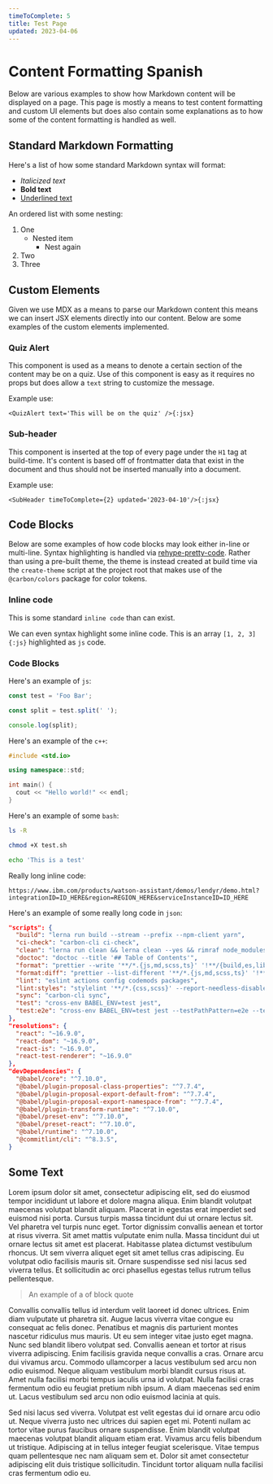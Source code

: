 ```yaml
---
timeToComplete: 5
title: Test Page
updated: 2023-04-06
---
```


# Content Formatting Spanish

Below are various examples to show how Markdown content will be displayed on a page. This page is mostly a means to test content formatting and custom UI elements but does also contain some explanations as to how some of the content formatting is handled as well.

## Standard Markdown Formatting

Here's a list of how some standard Markdown syntax will format:

- _Italicized text_
- **Bold text**
- <u>Underlined text</u>

An ordered list with some nesting:

1. One
   - Nested item
     - Nest again
2. Two
3. Three

## Custom Elements

Given we use MDX as a means to parse our Markdown content this means we can insert JSX elements directly into our content. Below are some examples of the custom elements implemented.

### Quiz Alert

This component is used as a means to denote a certain section of the content may be on a quiz. Use of this component is easy as it requires no props but does allow a `text` string to customize the message.

Example use:

`<QuizAlert text='This will be on the quiz' />{:jsx}`

<QuizAlert text='This will be on the quiz' />

### Sub-header

This component is inserted at the top of every page under the `H1` tag at build-time.
It's content is based off of frontmatter data that exist in the document and thus should not be inserted manually into a document.

Example use:

`<SubHeader timeToComplete={2} updated='2023-04-10'/>{:jsx}`

<SubHeader timeToComplete={2} updated='2023-04-10'/>

## Code Blocks

Below are some examples of how code blocks may look either in-line or multi-line.
Syntax highlighting is handled via [rehype-pretty-code](https://rehype-pretty-code.netlify.app/). Rather than using a pre-built theme, the theme is instead created at build time via the `create-theme` script at the project root that makes use of the `@carbon/colors` package for color tokens.

### Inline code

This is some standard `inline code` than can exist.

We can even syntax highlight some inline code. This is an array `[1, 2, 3]{:js}` highlighted as `js` code.

### Code Blocks

Here's an example of `js`:

```js
const test = 'Foo Bar';

const split = test.split(' ');

console.log(split);
```

Here's an example of the `c++`:

```cpp
#include <std.io>

using namespace::std;

int main() {
  cout << "Hello world!" << endl;
}
```

Here's an example of some `bash`:

```bash
ls -R

chmod +X test.sh

echo 'This is a test'
```

Really long inline code:

`https://www.ibm.com/products/watson-assistant/demos/lendyr/demo.html?integrationID=ID_HERE&region=REGION_HERE&serviceInstanceID=ID_HERE`

Here's an example of some really long code in `json`:

```json
"scripts": {
  "build": "lerna run build --stream --prefix --npm-client yarn",
  "ci-check": "carbon-cli ci-check",
  "clean": "lerna run clean && lerna clean --yes && rimraf node_modules",
  "doctoc": "doctoc --title '## Table of Contents'",
  "format": "prettier --write '**/*.{js,md,scss,ts}' '!**/{build,es,lib,storybook,ts,umd}/**'",
  "format:diff": "prettier --list-different '**/*.{js,md,scss,ts}' '!**/{build,es,lib,storybook,ts,umd}/**' '!packages/components/**'",
  "lint": "eslint actions config codemods packages",
  "lint:styles": "stylelint '**/*.{css,scss}' --report-needless-disables --report-invalid-scope-disables",
  "sync": "carbon-cli sync",
  "test": "cross-env BABEL_ENV=test jest",
  "test:e2e": "cross-env BABEL_ENV=test jest --testPathPattern=e2e --testPathIgnorePatterns='examples,/packages/components/,/packages/react/'"
},
"resolutions": {
  "react": "~16.9.0",
  "react-dom": "~16.9.0",
  "react-is": "~16.9.0",
  "react-test-renderer": "~16.9.0"
},
"devDependencies": {
  "@babel/core": "^7.10.0",
  "@babel/plugin-proposal-class-properties": "^7.7.4",
  "@babel/plugin-proposal-export-default-from": "^7.7.4",
  "@babel/plugin-proposal-export-namespace-from": "^7.7.4",
  "@babel/plugin-transform-runtime": "^7.10.0",
  "@babel/preset-env": "^7.10.0",
  "@babel/preset-react": "^7.10.0",
  "@babel/runtime": "^7.10.0",
  "@commitlint/cli": "^8.3.5",
}
```

## Some Text

Lorem ipsum dolor sit amet, consectetur adipiscing elit, sed do eiusmod tempor incididunt ut labore et dolore magna aliqua. Enim blandit volutpat maecenas volutpat blandit aliquam. Placerat in egestas erat imperdiet sed euismod nisi porta. Cursus turpis massa tincidunt dui ut ornare lectus sit. Vel pharetra vel turpis nunc eget. Tortor dignissim convallis aenean et tortor at risus viverra. Sit amet mattis vulputate enim nulla. Massa tincidunt dui ut ornare lectus sit amet est placerat. Habitasse platea dictumst vestibulum rhoncus. Ut sem viverra aliquet eget sit amet tellus cras adipiscing. Eu volutpat odio facilisis mauris sit. Ornare suspendisse sed nisi lacus sed viverra tellus. Et sollicitudin ac orci phasellus egestas tellus rutrum tellus pellentesque.

> An example of a of block quote

Convallis convallis tellus id interdum velit laoreet id donec ultrices. Enim diam vulputate ut pharetra sit. Augue lacus viverra vitae congue eu consequat ac felis donec. Penatibus et magnis dis parturient montes nascetur ridiculus mus mauris. Ut eu sem integer vitae justo eget magna. Nunc sed blandit libero volutpat sed. Convallis aenean et tortor at risus viverra adipiscing. Enim facilisis gravida neque convallis a cras. Ornare arcu dui vivamus arcu. Commodo ullamcorper a lacus vestibulum sed arcu non odio euismod. Neque aliquam vestibulum morbi blandit cursus risus at. Amet nulla facilisi morbi tempus iaculis urna id volutpat. Nulla facilisi cras fermentum odio eu feugiat pretium nibh ipsum. A diam maecenas sed enim ut. Lacus vestibulum sed arcu non odio euismod lacinia at quis.

Sed nisi lacus sed viverra. Volutpat est velit egestas dui id ornare arcu odio ut. Neque viverra justo nec ultrices dui sapien eget mi. Potenti nullam ac tortor vitae purus faucibus ornare suspendisse. Enim blandit volutpat maecenas volutpat blandit aliquam etiam erat. Vivamus arcu felis bibendum ut tristique. Adipiscing at in tellus integer feugiat scelerisque. Vitae tempus quam pellentesque nec nam aliquam sem et. Dolor sit amet consectetur adipiscing elit duis tristique sollicitudin. Tincidunt tortor aliquam nulla facilisi cras fermentum odio eu.
